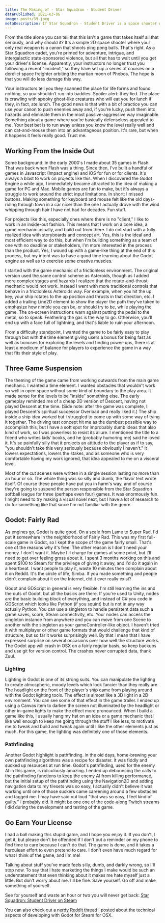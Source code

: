```yaml
---
title: The Making of - Star Squadron - Student Driver
datePublished: 2021-03-06
image: posts/39.jpeg
metaDescription: If Star Squadron - Student Driver is a space shooter where your only weapon shoots ping pong balls and the controls are a big part of the challenge and the appeal.
---
```


From the title alone you can tell that this isn't a game that takes itself all that seriously, and why should it? It's a simple 2D space shooter where your only real weapon is a canon that shoots ping pong balls. That's right. As a Star Squadron cadet, you're primed for adventure, intrigue, and intergalactic state-sponsored violence, but all that has to wait until you get your driver's license. Apparently, your instructors no longer trust you following a recent "incident," so they have set up a series of courses on a derelict space freighter orbiting the martian moon of Phobos. The hope is that you will do less damage this way.

Your instructors tell you they scanned the place for life forms and found nothing, so you shouldn't run into baddies. Spoiler alert: they lied. The place is crawling with spooky ghost-like creatures who will eat you for lunch if they, in fact, ate lunch. The good news is that with a bit of practice you can use your canon to push enemies away and, if you're lucky, push them into hazards and eliminate them in the most passive-aggressive way imaginable. Something about a game where you're basically defenseless appealed to me. Your best bet is to run away unless you know the level really well and can cat-and-mouse them into an advantageous position. It's rare, but when it happens it feels really good. Trust me.

## Working From the Inside Out

Some background: in the early 2000's I made about 35 games in Flash. That was back when Flash was a thing. Since then, I've built a handful of games in Javascript (Impact engine) and iOS for fun or for clients. It's always a blast to work on projects like this. When I discovered the Godot Engine a while ago, I immediately became attracted to the idea of making a game for PC and Mac. Mobile games are fun to make, but it's always a struggle to work around the strict input limitations. In short: I missed buttons. Making something for keyboard and mouse felt like the old days- riding through town in a car nicer than the one I actually drove with the wind whipping through hair I have not had for decades. Fun stuff.

For projects like this, especially ones where there is no "client," I like to work in an inside-out fashion. This means that I work on a core idea, a game mechanic usually, and build out from there. I do not start with a fully realized idea with storyboards and concept art. Yes, this is the ideal and most efficient way to do this, but when I'm building something as a team of one with no deadline or stakeholders, I'm more interested in the process than the product. Yes, I wound up with a game-like thing at the end of this process, but my intent was to have a good time learning about the Godot engine as well as to exercise some creative muscles.

I started with the game mechanic of a frictionless environment. The original version used the same control scheme as Asteroids, though as I added more complex stages and hazards I realized that the rotate-and-thrust mechanic would not work. Instead I went with more traditional controls that behave in a frictionless Asteroids way. For example, when you hit the up key, your ship rotates to the up position and thrusts in that direction, etc. I added a trailing Line2D element to show the player the path they've taken to emphasize how nimble you can be, or should try to be, while playing the game. The on-screen instructions warn against putting the pedal to the metal, so to speak. Feathering the gas is the way to go. Otherwise, you'll end up with a face full of lightning, and that's liable to ruin your afternoon.

From a difficulty standpoint, I wanted the game to be fairly easy to play through but with the time element giving users a bonus for being fast as well as bonuses for exploring the levels and finding power-ups, there is at least a modicum of balance for players to experience the game in a way that fits their style of play.

## Three Game Suspension

The theming of the game came from working outwards from the main game mechanic. I wanted a time element. I wanted obstacles that wouldn't work so well in open space without some kind of boundary to the play area. It made sense for the levels to be "inside" something else. The early gameplay reminded me of a cheap 2D version of Descent, having not played Descent at the time. (Side note: after the game was complete, I played Descent's spiritual successor Overload and really liked it.) The ship inside a ship idea worked but I struggled to come up with some way of tying it together. The driving test concept hit me as the dumbest possible way to accomplish this, but I have a soft spot for improbably dumb ideas that also kind of work, so I was powerless to resist its allure. I mentioned the title to a friend who writes kids' books, and he (probably humoring me) said he loved it. It's so painfully silly that it projects an attitude to the player as if to say, "you shouldn't take this very seriously because obviously I haven't." It lowers expectations, lowers the stakes, and as someone who is very comfortable having my work ignored, that idea appealed to me on a visceral level.

Most of the cut scenes were written in a single session lasting no more than an hour or so. The whole thing was so silly and dumb, the flavor text wrote itself. Of course these people have put you in harm's way, and of course they're going to suspend the person responsible from the Star Squadron softball league for three (perhaps even four) games. It was enormously fun. I might need to try making a visual novel next, but I have a lot of research to do for something like that since I'm not familiar with the genre.

## Godot: Fairly Rad

As engines go, Godot is quite good. On a scale from Lame to Super Rad, I'd put it somewhere in the neighborhood of Fairly Rad. This was my first full-scale game in Godot, so I kept the scope of the game fairly small. That's one of the reasons why it's free. The other reason is I don't need your money. I don't want it. Maybe I'll charge for games at some point, but I'll need to get over feeling gross about it. I spent 3 months working on this and spent $100 to Steam for the privilege of giving it away, and I'd do it again in a heartbeat. I want people to play it, waste 10 minutes then complain about it on Reddit. It's the circle of life, Simba. If you made something and people didn't complain about it on the Internet, did it ever really exist?

Godot and GDScript in general is very flexible. I'm still learning the ins and the outs of Godot, but all the basics are there. If you're used to Unity, nodes are the basic building block of everything, and instead of C# you code in GDScript which looks like Python (if you squint) but is not in any way actually Python. You can use a singleton to handle persistent data such a game saves, score, Steam connectivity, etc. Your nodes can access the singleton instance from anywhere and you can move from one Scene to another with the singleton as your gameController-like object. I haven't tried it with multiplayer or other game formats that would challenge that kind of structure, but so far it works surprisingly well. By that I mean that I have expressed surprise on several occasions over how well the structure works. The Godot app will crash in OSX on a fairly regular basis, so keep backups and use git for version control. The crashes never corrupted data, thank Zuul.

### Lighting

Lighting in Godot is one of its strong suits. You can manipulate the lighting to create atmospheric, moody levels which look fancier than they really are. The headlight on the front of the player's ship came from playing around with the Godot lighting tools. The effect is almost like a 3D light in a 2D environment. You can see some of that effect in the game trailer. I ended up using a Canvas item to darken the screen not illuminated by the headlight or other in-game lights to make the effect more pronounced. When I build a game like this, I usually hang my hat on an idea or a game mechanic that I like well enough to keep me going through the stuff I like less, to motivate me to tweak and build and tweak again until I like the other elements just as much. For this game, the lighting was definitely one of those elements.

### Pathfinding

Another Godot highlight is pathfinding. In the old days, home-brewing your own pathfinding algorithms was a recipe for disaster. It was fiddly and sucked up resources at run time. Godot's pathfinding, used for the enemy AI in this game, is ridiculously amazing. I ended up debouncing the calls to the pathfinding functions to keep the enemy AI from killing performance, but the initial setup of the pathfinding using the Navigation2D and adding navigation data to my tilesets was so easy, I actually didn't believe it was working until one of those suckers came careening around a few obstacles and tagged me. I may have said out loud "that was so easy, I feel kind of guilty." I probably did. It might be one one of the code-along Twitch streams I did during the development and testing of the game.

## Go Earn Your License

I had a ball making this stupid game, and I hope you enjoy it. If you don't, I get it, but please don't be offended if I don't put a reminder on my phone to find time to care because I can't do that. The game is done, and it takes a herculean effort to even pretend to care. I don't even have much regard for what I think of the game, and I'm me!

Talking about stuff you've made feels silly, dumb, and darkly wrong, so I'll stop now. To say that I hate marketing the things I make would be such an understatement that even thinking about it makes me hate myself just a little. But don't worry about me. I'll be fine. Save yourself. Go off and make something of yourself.

See for yourself and waste an hour or two you will never get back: [Star Squadron: Student Driver on Steam](https://store.steampowered.com/app/1515750/Star_Squadron_Student_Driver)

You can also check out [a nerdy Reddit thread](https://www.reddit.com/r/godot/comments/kzb1oz/godot_steam_osx_some_notes_you_may_find_helpful/) I posted about the technical aspects of developing with Godot for Steam for OSX.
